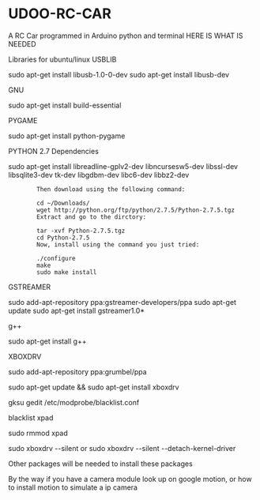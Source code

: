 # UDOO-RC-CAR
A RC Car programmed in Arduino python and terminal
HERE IS WHAT IS NEEDED

Libraries for ubuntu/linux
USBLIB

sudo apt-get install libusb-1.0-0-dev
sudo apt-get install libusb-dev

GNU

sudo apt-get install build-essential

PYGAME

sudo apt-get install python-pygame

PYTHON 2.7
      Dependencies
            
sudo apt-get install libreadline-gplv2-dev libncursesw5-dev libssl-dev libsqlite3-dev tk-dev libgdbm-dev libc6-dev libbz2-dev
            
            Then download using the following command:
            
            cd ~/Downloads/
            wget http://python.org/ftp/python/2.7.5/Python-2.7.5.tgz
            Extract and go to the dirctory:
            
            tar -xvf Python-2.7.5.tgz
            cd Python-2.7.5
            Now, install using the command you just tried:
            
            ./configure
            make
            sudo make install
            
  GSTREAMER
  
  sudo add-apt-repository ppa:gstreamer-developers/ppa
sudo apt-get update
sudo apt-get install gstreamer1.0*

g++


sudo apt-get install g++


XBOXDRV


sudo add-apt-repository ppa:grumbel/ppa

sudo apt-get update && sudo apt-get install xboxdrv

gksu gedit /etc/modprobe/blacklist.conf

blacklist xpad

sudo rmmod xpad

sudo xboxdrv --silent
or
sudo xboxdrv --silent --detach-kernel-driver


Other packages will be needed to install these packages

By the way if you have a camera module look up on google motion, or how to install motion to simulate a ip camera


